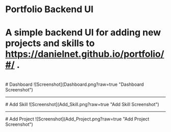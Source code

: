 # Portfolio Backend UI
# A simple backend UI for adding new projects and skills to https://danielnet.github.io/portfolio/#/ .
<br>
# Dashboard
![Screenshot](Dashboard.png?raw=true "Dashboard Screenshot")
<br>
<hr>
# Add Skill
![Screenshot](Add_Skill.png?raw=true "Add Skill Screenshot")
<br>
<hr>
# Add Project
![Screenshot](Add_Project.png?raw=true "Add Project Screenshot")
<br>
